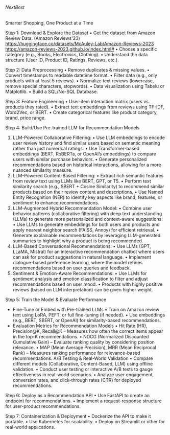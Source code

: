 ###### NextBest
Smarter Shopping, One Product at a Time

Step 1: Download & Explore the Dataset
	• Get the dataset from Amazon Review Data. (Amazon Reviews'23) 
     https://huggingface.co/datasets/McAuley-Lab/Amazon-Reviews-2023
     https://amazon-reviews-2023.github.io/index.html#
	• Choose a specific category (e.g., Books, Electronics, Clothing).
	• Understand the data structure (User ID, Product ID, Ratings, Reviews, etc.).

Step 2: Data Preprocessing
	• Remove duplicates & missing values.
	• Convert timestamps to readable datetime format.
	• Filter data (e.g., only products with at least 5 reviews).
	• Normalize text reviews (lowercase, remove special characters, stopwords).
  • Data visualization using Tabelu or Matplotlib.
  • Build a SQL/No-SQL Database.

Step 3: Feature Engineering
	• User-item interaction matrix (users vs. products they rated).
	• Extract text embeddings from reviews using TF-IDF, Word2Vec, or BERT.
	• Create categorical features like product category, brand, price range.

Step 4: Build/Use Pre-trained LLM for Recommendation Models
1. LLM-Powered Collaborative Filtering:
  • Use LLM embeddings to encode user review history and find similar users based on semantic meaning rather than just numerical ratings.
  • Use Transformer-based embeddings (BERT, RoBERTa, or OpenAI’s embeddings) to compare users with similar purchase behaviors.
  • Generate personalized recommendations based on historical interactions, allowing for a more nuanced similarity measure.
2. LLM-Powered Content-Based Filtering:
  • Extract rich semantic features from review text using LLMs like BERT, GPT, or T5.
  • Perform text similarity search (e.g., SBERT + Cosine Similarity) to recommend similar products based on their review content and descriptions.
  • Use Named Entity Recognition (NER) to identify key aspects like brand, features, or sentiment to enhance recommendations.
3. LLM-Augmented Hybrid Recommendation Model:
  • Combine user behavior patterns (collaborative filtering) with deep text understanding (LLMs) to generate more personalized and context-aware suggestions.
  • Use LLMs to generate embeddings for both users and products and apply nearest neighbor search (FAISS, Annoy) for efficient retrieval.
  • Generate explainable recommendations by leveraging LLM-generated summaries to highlight why a product is being recommended.
4. LLM-Based Conversational Recommendations:
  • Use LLMs (GPT, LLaMA, Mistral) for an interactive recommendation chatbot where users can ask for product suggestions in natural language.
  • Implement dialogue-based preference learning, where the model refines recommendations based on user queries and feedback.
5. Sentiment & Emotion-Aware Recommendations:
  • Use LLMs for sentiment analysis and emotion classification to filter and adjust recommendations based on user mood.
  • Products with highly positive reviews (based on LLM interpretation) can be given higher weight.

Step 5: Train the Model & Evaluate Performance
- Fine-Tune or Embed with Pre-trained LLMs
  • Train on Amazon review text using LoRA, PEFT, or full fine-tuning (if needed).
  • Use embeddings (e.g., BERT, SBERT, or OpenAI) for similarity-based recommendations.
- Evaluation Metrics for Recommendation Models
  • Hit Rate (HR), Precision@K, Recall@K – Measures how often the correct items appear in the top-K recommendations.
  • NDCG (Normalized Discounted Cumulative Gain) – Evaluate ranking quality by considering position relevance.
  • MAP (Mean Average Precision), MRR (Mean Reciprocal Rank) – Measures ranking performance for relevance-based recommendations.
A/B Testing & Real-World Validation
  • Compare different models (Collaborative, Content-Based, LLM) using offline validation.
  • Conduct user testing or interactive A/B tests to gauge effectiveness in real-world scenarios.
  • Analyze user engagement, conversion rates, and click-through rates (CTR) for deployed recommendations.

Step 6: Deploy as a Recommendation API
	• Use FastAPI to create an endpoint for recommendations.
	• Implement a request-response structure for user-product recommendations.

Step 7: Containerization & Deployment
	• Dockerize the API to make it portable.
	• Use Kubernetes for scalability.
	• Deploy on Streamlit or other for real-world applications.

